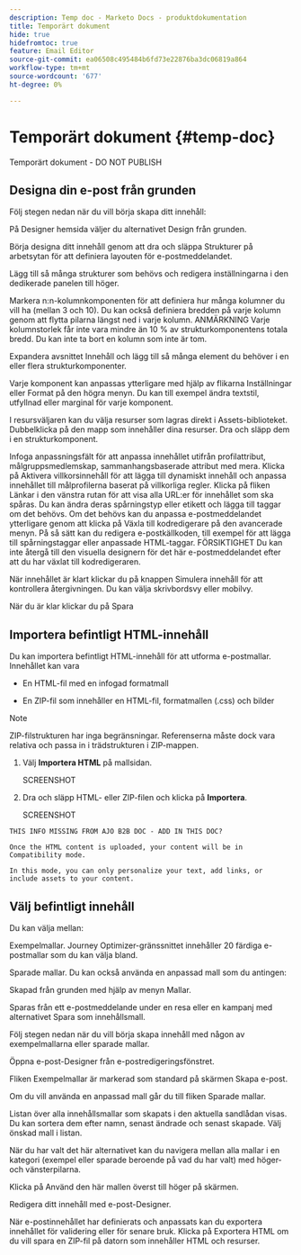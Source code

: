 ```yaml
---
description: Temp doc - Marketo Docs - produktdokumentation
title: Temporärt dokument
hide: true
hidefromtoc: true
feature: Email Editor
source-git-commit: ea06508c495484b6fd73e22876ba3dc06819a864
workflow-type: tm+mt
source-wordcount: '677'
ht-degree: 0%

---
```


# Temporärt dokument {#temp-doc}

Temporärt dokument - DO NOT PUBLISH

## Designa din e-post från grunden

Följ stegen nedan när du vill börja skapa ditt innehåll:

På Designer hemsida väljer du alternativet Design från grunden.

Börja designa ditt innehåll genom att dra och släppa Strukturer på arbetsytan för att definiera layouten för e-postmeddelandet.

Lägg till så många strukturer som behövs och redigera inställningarna i den dedikerade panelen till höger.

Markera n:n-kolumnkomponenten för att definiera hur många kolumner du vill ha (mellan 3 och 10). Du kan också definiera bredden på varje kolumn genom att flytta pilarna längst ned i varje kolumn.
ANMÄRKNING
Varje kolumnstorlek får inte vara mindre än 10 % av strukturkomponentens totala bredd. Du kan inte ta bort en kolumn som inte är tom.

Expandera avsnittet Innehåll och lägg till så många element du behöver i en eller flera strukturkomponenter.

Varje komponent kan anpassas ytterligare med hjälp av flikarna Inställningar eller Format på den högra menyn. Du kan till exempel ändra textstil, utfyllnad eller marginal för varje komponent.

I resursväljaren kan du välja resurser som lagras direkt i Assets-biblioteket. Dubbelklicka på den mapp som innehåller dina resurser. Dra och släpp dem i en strukturkomponent.

Infoga anpassningsfält för att anpassa innehållet utifrån profilattribut, målgruppsmedlemskap, sammanhangsbaserade attribut med mera.
Klicka på Aktivera villkorsinnehåll för att lägga till dynamiskt innehåll och anpassa innehållet till målprofilerna baserat på villkorliga regler.
Klicka på fliken Länkar i den vänstra rutan för att visa alla URL:er för innehållet som ska spåras. Du kan ändra deras spårningstyp eller etikett och lägga till taggar om det behövs.
Om det behövs kan du anpassa e-postmeddelandet ytterligare genom att klicka på Växla till kodredigerare på den avancerade menyn. På så sätt kan du redigera e-postkällkoden, till exempel för att lägga till spårningstaggar eller anpassade HTML-taggar.
FÖRSIKTIGHET
Du kan inte återgå till den visuella designern för det här e-postmeddelandet efter att du har växlat till kodredigeraren.

När innehållet är klart klickar du på knappen Simulera innehåll för att kontrollera återgivningen. Du kan välja skrivbordsvy eller mobilvy.

När du är klar klickar du på Spara

## Importera befintligt HTML-innehåll

Du kan importera befintligt HTML-innehåll för att utforma e-postmallar. Innehållet kan vara

* En HTML-fil med en infogad formatmall

* En ZIP-fil som innehåller en HTML-fil, formatmallen (.css) och bilder

>[!NOTE]
>
>ZIP-filstrukturen har inga begränsningar. Referenserna måste dock vara relativa och passa in i trädstrukturen i ZIP-mappen.

1. Välj **Importera HTML** på mallsidan.

   SCREENSHOT

1. Dra och släpp HTML- eller ZIP-filen och klicka på **Importera**.

   SCREENSHOT

```
THIS INFO MISSING FROM AJO B2B DOC - ADD IN THIS DOC?

Once the HTML content is uploaded, your content will be in Compatibility mode.

In this mode, you can only personalize your text, add links, or include assets to your content.
```

## Välj befintligt innehåll

Du kan välja mellan:

Exempelmallar. Journey Optimizer-gränssnittet innehåller 20 färdiga e-postmallar som du kan välja bland.

Sparade mallar. Du kan också använda en anpassad mall som du antingen:

Skapad från grunden med hjälp av menyn Mallar.

Sparas från ett e-postmeddelande under en resa eller en kampanj med alternativet Spara som innehållsmall.

Följ stegen nedan när du vill börja skapa innehåll med någon av exempelmallarna eller sparade mallar.

Öppna e-post-Designer från e-postredigeringsfönstret.

Fliken Exempelmallar är markerad som standard på skärmen Skapa e-post.

Om du vill använda en anpassad mall går du till fliken Sparade mallar.

Listan över alla innehållsmallar som skapats i den aktuella sandlådan visas. Du kan sortera dem efter namn, senast ändrade och senast skapade.
Välj önskad mall i listan.

När du har valt det här alternativet kan du navigera mellan alla mallar i en kategori (exempel eller sparade beroende på vad du har valt) med höger- och vänsterpilarna.

Klicka på Använd den här mallen överst till höger på skärmen.

Redigera ditt innehåll med e-post-Designer.



När e-postinnehållet har definierats och anpassats kan du exportera innehållet för validering eller för senare bruk. Klicka på Exportera HTML om du vill spara en ZIP-fil på datorn som innehåller HTML och resurser.
